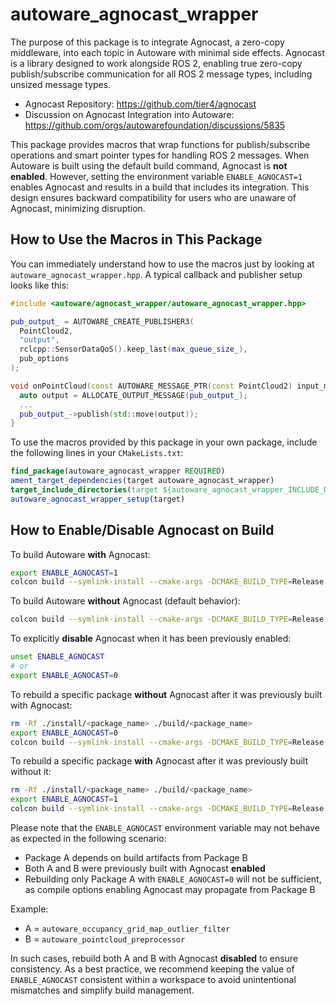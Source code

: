 # autoware_agnocast_wrapper

The purpose of this package is to integrate Agnocast, a zero-copy middleware, into each topic in Autoware with minimal side effects. Agnocast is a library designed to work alongside ROS 2, enabling true zero-copy publish/subscribe communication for all ROS 2 message types, including unsized message types.

- Agnocast Repository: <https://github.com/tier4/agnocast>
- Discussion on Agnocast Integration into Autoware: <https://github.com/orgs/autowarefoundation/discussions/5835>

This package provides macros that wrap functions for publish/subscribe operations and smart pointer types for handling ROS 2 messages. When Autoware is built using the default build command, Agnocast is **not enabled**. However, setting the environment variable `ENABLE_AGNOCAST=1` enables Agnocast and results in a build that includes its integration. This design ensures backward compatibility for users who are unaware of Agnocast, minimizing disruption.

## How to Use the Macros in This Package

You can immediately understand how to use the macros just by looking at `autoware_agnocast_wrapper.hpp`. A typical callback and publisher setup looks like this:

```cpp
#include <autoware/agnocast_wrapper/autoware_agnocast_wrapper.hpp>

pub_output_ = AUTOWARE_CREATE_PUBLISHER3(
  PointCloud2,
  "output",
  rclcpp::SensorDataQoS().keep_last(max_queue_size_),
  pub_options
);

void onPointCloud(const AUTOWARE_MESSAGE_PTR(const PointCloud2) input_msg) {
  auto output = ALLOCATE_OUTPUT_MESSAGE(pub_output_);
  ...
  pub_output_->publish(std::move(output));
}
```

To use the macros provided by this package in your own package, include the following lines in your `CMakeLists.txt`:

```cmake
find_package(autoware_agnocast_wrapper REQUIRED)
ament_target_dependencies(target autoware_agnocast_wrapper)
target_include_directories(target ${autoware_agnocast_wrapper_INCLUDE_DIRS})
autoware_agnocast_wrapper_setup(target)
```

## How to Enable/Disable Agnocast on Build

To build Autoware **with** Agnocast:

```bash
export ENABLE_AGNOCAST=1
colcon build --symlink-install --cmake-args -DCMAKE_BUILD_TYPE=Release
```

To build Autoware **without** Agnocast (default behavior):

```bash
colcon build --symlink-install --cmake-args -DCMAKE_BUILD_TYPE=Release
```

To explicitly **disable** Agnocast when it has been previously enabled:

```bash
unset ENABLE_AGNOCAST
# or
export ENABLE_AGNOCAST=0
```

To rebuild a specific package **without** Agnocast after it was previously built with Agnocast:

```bash
rm -Rf ./install/<package_name> ./build/<package_name>
export ENABLE_AGNOCAST=0
colcon build --symlink-install --cmake-args -DCMAKE_BUILD_TYPE=Release --package-select <package_name>
```

To rebuild a specific package **with** Agnocast after it was previously built without it:

```bash
rm -Rf ./install/<package_name> ./build/<package_name>
export ENABLE_AGNOCAST=1
colcon build --symlink-install --cmake-args -DCMAKE_BUILD_TYPE=Release --package-select <package_name>
```

Please note that the `ENABLE_AGNOCAST` environment variable may not behave as expected in the following scenario:

- Package A depends on build artifacts from Package B
- Both A and B were previously built with Agnocast **enabled**
- Rebuilding only Package A with `ENABLE_AGNOCAST=0` will not be sufficient, as compile options enabling Agnocast may propagate from Package B

Example:

- A = `autoware_occupancy_grid_map_outlier_filter`
- B = `autoware_pointcloud_preprocessor`

In such cases, rebuild both A and B with Agnocast **disabled** to ensure consistency. As a best practice, we recommend keeping the value of `ENABLE_AGNOCAST` consistent within a workspace to avoid unintentional mismatches and simplify build management.
